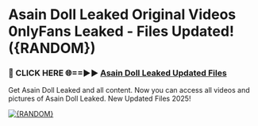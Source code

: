 # Asain Doll Leaked Original Videos 0nlyFans Leaked - Files Updated! ({RANDOM})

<h3>🔴 CLICK HERE 🌐==►► <a href="https://betterlinks.top/A2PfLJ" rel="nofollow">Asain Doll Leaked Updated Files</a></h3>

Get Asain Doll Leaked and all content. Now you can access all videos and pictures of Asain Doll Leaked. New Updated Files 2025!

[![{RANDOM}](https://i.imgur.com/ppqm5kG.gif)](https://betterlinks.top/A2PfLJ)